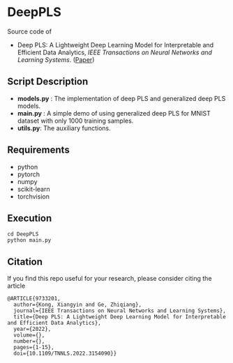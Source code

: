 # DeepPLS 
Source code of 
+ Deep PLS: A Lightweight Deep Learning Model for Interpretable and Efficient Data Analytics, _IEEE Transactions on Neural Networks and Learning Systems_. ([Paper](https://dx.doi.org/10.1109/TNNLS.2022.3154090))

## Script Description
+ __models.py__ : The implementation of deep PLS and generalized deep PLS models.
+ __main.py__ : A simple demo of using generalized deep PLS for MNIST dataset with only 1000 training samples.
+ __utils.py__: The auxiliary functions.

## Requirements
+ python
+ pytorch
+ numpy
+ scikit-learn
+ torchvision

## Execution 
```
cd DeepPLS
python main.py
```
## Citation
If you find this repo useful for your research, please consider citing the article
```
@ARTICLE{9733201,
  author={Kong, Xiangyin and Ge, Zhiqiang},
  journal={IEEE Transactions on Neural Networks and Learning Systems}, 
  title={Deep PLS: A Lightweight Deep Learning Model for Interpretable and Efficient Data Analytics}, 
  year={2022},
  volume={},
  number={},
  pages={1-15},
  doi={10.1109/TNNLS.2022.3154090}}

```
